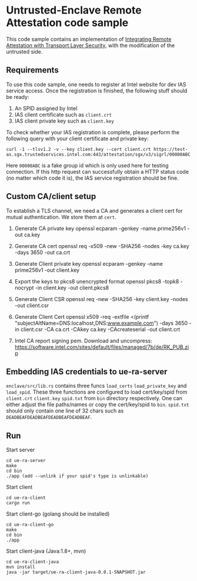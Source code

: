 # Untrusted-Enclave Remote Attestation code sample

This code sample contains an implementation of [Integrating Remote Attestation with Transport Layer Security](https://github.com/cloud-security-research/sgx-ra-tls/blob/master/whitepaper.pdf), with the modification of the untrusted side.

## Requirements

To use this code sample, one needs to register at Intel website for dev IAS service access. Once the registration is finished, the following stuff should be ready:

1. An SPID assigned by Intel
2. IAS client certificate such as `client.crt`
3. IAS client private key such as `client.key`

To check whether your IAS registration is complete, please perform the following query with your client certificate and private key:

```
curl -1 --tlsv1.2 -v --key client.key --cert client.crt https://test-as.sgx.trustedservices.intel.com:443/attestation/sgx/v3/sigrl/00000ABC
```

Here `00000ABC` is a fake group id which is only used here for testing connection. If this http request can successfully obtain a HTTP status code (no matter which code it is), the IAS service registration should be fine.

## Custom CA/client setup

To establish a TLS channel, we need a CA and generates a client cert for mutual authentication. We store them at `cert`.

1. Generate CA private key
openssl ecparam -genkey -name prime256v1 -out ca.key

2. Generate CA cert
openssl req -x509 -new -SHA256 -nodes -key ca.key -days 3650 -out ca.crt

3. Generate Client private key
openssl ecparam -genkey -name prime256v1 -out client.key

4. Export the keys to pkcs8 unencrypted format
openssl pkcs8 -topk8 -nocrypt -in client.key -out client.pkcs8

5. Generate Client CSR
openssl req -new -SHA256 -key client.key -nodes -out client.csr

6. Generate Client Cert
openssl x509 -req -extfile <(printf "subjectAltName=DNS:localhost,DNS:www.example.com") -days 3650 -in client.csr -CA ca.crt -CAkey ca.key -CAcreateserial -out client.crt

7. Intel CA report signing pem. Download and uncompress:
https://software.intel.com/sites/default/files/managed/7b/de/RK_PUB.zip

## Embedding IAS credentials to ue-ra-server

`enclave/src/lib.rs` contains three funcs `load_certs` `load_private_key` and `load_spid`. These three functions are configured to load cert/key/spid from `client.crt` `client.key` `spid.txt` from `bin` directory respectively. One can either adjust the file paths/names or copy the cert/key/spid to `bin`. `spid.txt` should only contain one line of 32 chars such as `DEADBEAFDEADBEAFDEADBEAFDEADBEAF`.

## Run

Start server

```
cd ue-ra-server
make
cd bin
./app (add --unlink if your spid's type is unlinkable)
```

Start client 

```
cd ue-ra-client
cargo run
```

Start client-go (golang should be installed)
```
cd ue-ra-client-go
make
cd bin
./app
```

Start client-java (Java:1.8+, mvn)
```
cd ue-ra-client-java
mvn install
java -jar target/ue-ra-client-java-0.0.1-SNAPSHOT.jar
```
